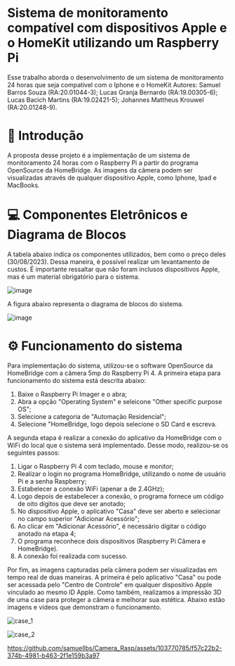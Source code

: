 # Sistema de monitoramento compatível com dispositivos Apple e o HomeKit utilizando um Raspberry Pi

Esse trabalho aborda o desenvolvimento de um sistema de monitoramento 24 horas que seja compatível com o Iphone e o HomeKit
Autores: Samuel Barros Souza           (RA:20.01044-3);
         Lucas Granja Bernardo         (RA:19.00305-6);
         Lucas Bacich Martins          (RA:19.02421-5);
         Johannes Mattheus Krouwel     (RA:20.01248-9).

# 🚀 Introdução

A proposta desse projeto é a implementação de um sistema de monitoramento 24 horas com o Raspberry Pi a partir do programa OpenSource da HomeBridge. As imagens da câmera podem ser visualizadas através de qualquer dispositivo Apple, como Iphone, Ipad e MacBooks.

# 💻 Componentes Eletrônicos e Diagrama de Blocos

A tabela abaixo indica os componentes utilizados, bem como o preço deles (30/08/2023). Dessa maneira, é possível realizar um levantamento de custos. É importante ressaltar que não foram inclusos dispositivos Apple, mas é um material obrigatório para o sistema.

![image](https://github.com/samuellbs/Camera_Rasp/assets/103770785/24377a99-6b14-4ed3-aadf-40a9554824dd)

A figura abaixo representa o diagrama de blocos do sistema.

![image](https://github.com/samuellbs/Camera_Rasp/assets/103770785/63ca8ebe-0c5a-48c8-9d98-0d1ea1a07e76)

#  ⚙️ Funcionamento do sistema

Para implementação do sistema, utilizou-se o software OpenSource da HomeBridge com a câmera 5mp do Raspberry Pi 4. A primeira etapa para funcionamento do sistema está descrita abaixo:

1. Baixe o Raspberry Pi Imager e o abra;
2. Abra a opção "Operating System" e seleicone "Other specific purpose OS";
3. Selecione a categoria de "Automação Residencial";
4. Selecione "HomeBridge, logo depois selecione o SD Card e escreva.

A segunda etapa é realizar a conexão do aplicativo da HomeBridge com o WiFi do local que o sistema será implementado. Desse modo, realizou-se os seguintes passos:

1. Ligar o Raspberry Pi 4 com teclado, mouse e monitor;
2. Realizar o login no programa HomeBridge, utilizando o nome de usuário Pi e a senha Raspberry;
3. Estabelecer a conexão WiFi (apenar a de 2.4GHz);
4. Logo depois de estabelecer a conexão, o programa fornece um código de oito dígitos que deve ser anotado;
5. No dispositivo Apple, o aplicativo "Casa" deve ser aberto e selecionar no campo superior "Adicionar Acessório";
6. Ao clicar em "Adicionar Acessório", é necessário digitar o código anotado na etapa 4;
7. O programa reconhece dois dispositivos (Raspberry Pi Câmera e HomeBridge).
8. A conexão foi realizada com sucesso.
   
Por fim, as imagens capturadas pela câmera podem ser visualizadas em tempo real de duas maneiras. A primeira é pelo aplicativo "Casa" ou pode ser acessada pelo "Centro de Controle" em qualquer dispositivo Apple vinculado ao mesmo ID Apple. Como também, realizamos a impressão 3D de uma case para proteger a câmera e melhorar sua estética. Abaixo estão imagens e vídeos que demonstram o funcionamento.

![case_1](https://github.com/samuellbs/Camera_Rasp/assets/103770785/f286963a-6cc2-4802-a0fa-77a4caf6faab)

![case_2](https://github.com/samuellbs/Camera_Rasp/assets/103770785/498979ed-6fc3-4ccb-96a0-06bf865ee50d)

https://github.com/samuellbs/Camera_Rasp/assets/103770785/f57c22b2-374b-4981-b463-2f1e159b3a97


